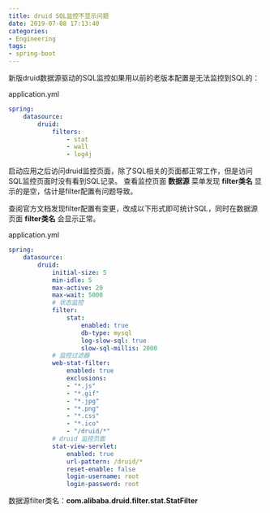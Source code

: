 ```yaml
---
title: druid SQL监控不显示问题
date: 2019-07-08 17:13:40
categories:
- Engineering
tags:
- spring-boot
---
```


新版druid数据源驱动的SQL监控如果用以前的老版本配置是无法监控到SQL的：

application.yml

```yaml
spring:
    datasource:
        druid:
            filters:
                - stat
                - wall
                - log4j
```

启动应用之后访问druid监控页面，除了SQL相关的页面都正常工作，但是访问SQL监控页面时没有看到SQL记录。
查看监控页面 **数据源** 菜单发现 **filter类名** 显示的是空，估计是filter配置有问题导致。

查阅官方文档发现filter配置有变更，改成以下形式即可统计SQL，同时在数据源页面 **filter类名** 会显示正常。

application.yml

```yaml
spring:
    datasource:
        druid:
            initial-size: 5
            min-idle: 5
            max-active: 20
            max-wait: 5000
            # 状态监控
            filter:
                stat:
                    enabled: true
                    db-type: mysql
                    log-slow-sql: true
                    slow-sql-millis: 2000
            # 监控过滤器
            web-stat-filter:
                enabled: true
                exclusions:
                - "*.js"
                - "*.gif"
                - "*.jpg"
                - "*.png"
                - "*.css"
                - "*.ico"
                - "/druid/*"
            # druid 监控页面
            stat-view-servlet:
                enabled: true
                url-pattern: /druid/*
                reset-enable: false
                login-username: root
                login-password: root
```

数据源filter类名：**com.alibaba.druid.filter.stat.StatFilter**
